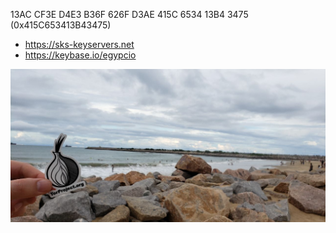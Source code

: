 13AC CF3E D4E3 B36F 626F D3AE 415C 6534 13B4 3475 (0x415C653413B43475)

  - https://sks-keyservers.net
  - https://keybase.io/egypcio

![criptobaiao-fortaleza-2019-tor.jpeg](criptobaiao-fortaleza-2019-tor.jpeg)
